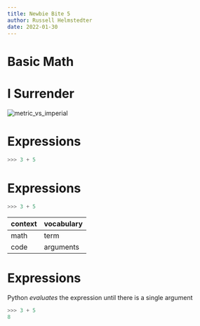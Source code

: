```yaml
--- 
title: Newbie Bite 5
author: Russell Helmstedter
date: 2022-01-30
--- 
```


# Basic Math

# I Surrender

![metric_vs_imperial](./metric_and_imperial.jpeg)

# Expressions

```python
>>> 3 + 5
```

# Expressions

```python
>>> 3 + 5
```

| context | vocabulary |
|---------|------------|
| math    | term       |
| code    | arguments  |


# Expressions

Python *evaluates* the expression until there is a single argument

```python
>>> 3 + 5
8
```
